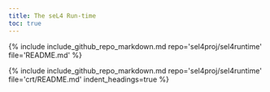 ```yaml
---
title: The seL4 Run-time
toc: true
---
```

{% include include_github_repo_markdown.md repo='sel4proj/sel4runtime' file='README.md' %}


{% include include_github_repo_markdown.md repo='sel4proj/sel4runtime' file='crt/README.md' indent_headings=true %}
